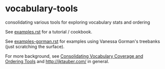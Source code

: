 # vocabulary-tools

consolidating various tools for exploring vocabulary stats and ordering

See [examples.rst](https://github.com/jtauber/vocabulary-tools/blob/master/examples.rst) for a tutorial / cookbook.

See [examples-gorman.rst](https://github.com/jtauber/vocabulary-tools/blob/master/examples-gorman.rst) for examples using Vanessa Gorman's treebanks (just scratching the surface).

For more background, see [Consolidating Vocabulary Coverage and Ordering Tools](https://jktauber.com/2019/04/20/consolidating-vocabulary-coverage-and-ordering-too/) and <http://jktauber.com/> in general.
